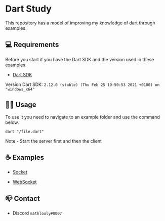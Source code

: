 # Dart Study

This repository has a model of improving my knowledge of dart through examples.


## 💻 Requirements

Before you start if you have the Dart SDK and the version used in these examples.

- [Dart SDK](https://dart.dev/get-dart)

Version Dart SDK: `2.12.0 (stable) (Thu Feb 25 19:50:53 2021 +0100) on "windows_x64"`


## 👩‍💻 Usage

To use it you need to navigate to an example folder and use the command below.
```
dart "/file.dart"
```

Note - Start the server first and then the client


## ☕ Examples

* [Socket](https://github.com/mathlouly/dart_study/tree/main/connections/socket)

* [WebSocket](https://github.com/mathlouly/dart_study/tree/main/connections/websocket)


## 📪 Contact

* Discord `mathlouly#0007`